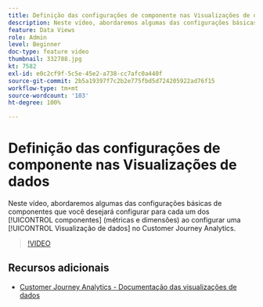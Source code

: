 ```yaml
---
title: Definição das configurações de componente nas Visualizações de dados
description: Neste vídeo, abordaremos algumas das configurações básicas de componentes que você desejará configurar para cada um dos componentes (métricas e dimensões) ao configurar uma Visualização de dados no Customer Journey Analytics.
feature: Data Views
role: Admin
level: Beginner
doc-type: feature video
thumbnail: 332788.jpg
kt: 7582
exl-id: e0c2cf9f-5c5e-45e2-a738-cc7afc0a440f
source-git-commit: 2b5a19397f7c2b2e775fbd5d724205922ad76f15
workflow-type: tm+mt
source-wordcount: '103'
ht-degree: 100%

---
```


# Definição das configurações de componente nas Visualizações de dados

Neste vídeo, abordaremos algumas das configurações básicas de componentes que você desejará configurar para cada um dos [!UICONTROL componentes] (métricas e dimensões) ao configurar uma [!UICONTROL Visualização de dados] no Customer Journey Analytics.

>[!VIDEO](https://video.tv.adobe.com/v/332788/?quality=12&learn=on)

## Recursos adicionais

* [Customer Journey Analytics - Documentação das visualizações de dados](https://experienceleague.adobe.com/docs/analytics-platform/using/cja-dataviews/create-dataview.html?lang=pt-BR)
